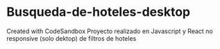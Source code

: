 # Busqueda-de-hoteles-desktop
Created with CodeSandbox
Proyecto realizado en Javascript y React no responsive (solo dektop) de filtros de hoteles 
